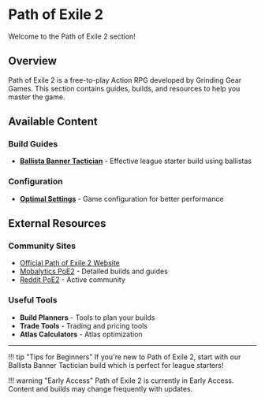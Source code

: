 # Path of Exile 2

Welcome to the Path of Exile 2 section!

## Overview

Path of Exile 2 is a free-to-play Action RPG developed by Grinding Gear Games. This section contains guides, builds, and resources to help you master the game.

## Available Content

### Build Guides
- **[Ballista Banner Tactician](builds/ballista-banner-tactician.md)** - Effective league starter build using ballistas

### Configuration
- **[Optimal Settings](params/poe2_params.md)** - Game configuration for better performance

## External Resources

### Community Sites
- [Official Path of Exile 2 Website](https://pathofexile2.com/)
- [Mobalytics PoE2](https://mobalytics.gg/poe-2/) - Detailed builds and guides
- [Reddit PoE2](https://www.reddit.com/r/PathOfExile2/) - Active community

### Useful Tools
- **Build Planners** - Tools to plan your builds
- **Trade Tools** - Trading and pricing tools
- **Atlas Calculators** - Atlas optimization

---

!!! tip "Tips for Beginners"
    If you're new to Path of Exile 2, start with our Ballista Banner Tactician build which is perfect for league starters!

!!! warning "Early Access"
    Path of Exile 2 is currently in Early Access. Content and builds may change frequently with updates.
